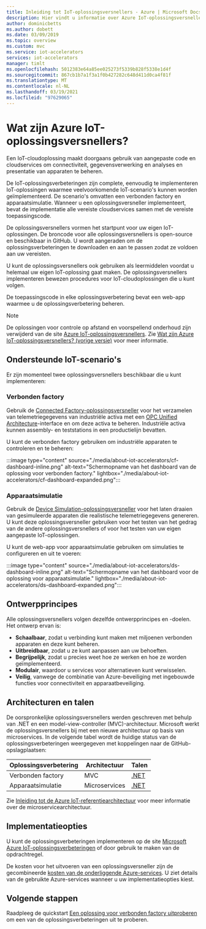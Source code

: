 ```yaml
---
title: Inleiding tot IoT-oplossingsversnellers - Azure | Microsoft Docs
description: Hier vindt u informatie over Azure IoT-oplossingsversnellers. IoT-oplossingsversnellers zijn volledige, end-to-end, kant-en-klare IoT-oplossingen.
author: dominicbetts
ms.author: dobett
ms.date: 03/09/2019
ms.topic: overview
ms.custom: mvc
ms.service: iot-accelerators
services: iot-accelerators
manager: timlt
ms.openlocfilehash: 5012383e64a85ee025273f5339b828f5338e1d4f
ms.sourcegitcommit: 867cb1b7a1f3a1f0b427282c648d411d0ca4f81f
ms.translationtype: MT
ms.contentlocale: nl-NL
ms.lasthandoff: 03/19/2021
ms.locfileid: "97629065"
---
```

# <a name="what-are-azure-iot-solution-accelerators"></a>Wat zijn Azure IoT-oplossingsversnellers?

Een IoT-cloudoplossing maakt doorgaans gebruik van aangepaste code en cloudservices om connectiviteit, gegevensverwerking en analyses en presentatie van apparaten te beheren.

De IoT-oplossingsverbeteringen zijn complete, eenvoudig te implementeren IoT-oplossingen waarmee veelvoorkomende IoT-scenario's kunnen worden geïmplementeerd. De scenario's omvatten een verbonden factory en apparaatsimulatie. Wanneer u een oplossingsversneller implementeert, bevat de implementatie alle vereiste cloudservices samen met de vereiste toepassingscode.

De oplossingsversnellers vormen het startpunt voor uw eigen IoT-oplossingen. De broncode voor alle oplossingsversnellers is open-source en beschikbaar in GitHub. U wordt aangeraden om de oplossingsverbeteringen te downloaden en aan te passen zodat ze voldoen aan uw vereisten.

U kunt de oplossingsversnellers ook gebruiken als leermiddelen voordat u helemaal uw eigen IoT-oplossing gaat maken. De oplossingsversnellers implementeren bewezen procedures voor IoT-cloudoplossingen die u kunt volgen.

De toepassingscode in elke oplossingsverbetering bevat een web-app waarmee u de oplossingsverbetering beheren.

> [!NOTE]
> De oplossingen voor controle op afstand en voorspellend onderhoud zijn verwijderd van de site [Azure IoT-oplossingsversnellers](https://www.azureiotsolutions.com/Accelerators). Zie [Wat zijn Azure IoT-oplossingsversnellers? (vorige versie)](/previous-versions/azure/iot-accelerators/about-iot-accelerators) voor meer informatie.

## <a name="supported-iot-scenarios"></a>Ondersteunde IoT-scenario's

Er zijn momenteel twee oplossingsversnellers beschikbaar die u kunt implementeren:

### <a name="connected-factory"></a>Verbonden factory

Gebruik de [Connected Factory-oplossingsversneller](iot-accelerators-connected-factory-features.md) voor het verzamelen van telemetriegegevens van industriële activa met een [OPC Unified Architecture](https://opcfoundation.org/about/opc-technologies/opc-ua/)-interface en om deze activa te beheren. Industriële activa kunnen assembly- en teststations in een productielijn bevatten.

U kunt de verbonden factory gebruiken om industriële apparaten te controleren en te beheren:

:::image type="content" source="./media/about-iot-accelerators/cf-dashboard-inline.png" alt-text="Schermopname van het dashboard van de oplossing voor verbonden factory." lightbox="./media/about-iot-accelerators/cf-dashboard-expanded.png":::

### <a name="device-simulation"></a>Apparaatsimulatie

Gebruik de [Device Simulation-oplossingsversneller](iot-accelerators-device-simulation-overview.md) voor het laten draaien van gesimuleerde apparaten die realistische telemetriegegevens genereren. U kunt deze oplossingsversneller gebruiken voor het testen van het gedrag van de andere oplossingsversnellers of voor het testen van uw eigen aangepaste IoT-oplossingen.

U kunt de web-app voor apparaatsimulatie gebruiken om simulaties te configureren en uit te voeren:

:::image type="content" source="./media/about-iot-accelerators/ds-dashboard-inline.png" alt-text="Schermopname van het dashboard voor de oplossing voor apparaatsimulatie." lightbox="./media/about-iot-accelerators/ds-dashboard-expanded.png":::

## <a name="design-principles"></a>Ontwerpprincipes

Alle oplossingsversnellers volgen dezelfde ontwerpprincipes en -doelen. Het ontwerp ervan is:

* **Schaalbaar**, zodat u verbinding kunt maken met miljoenen verbonden apparaten en deze kunt beheren.
* **Uitbreidbaar**, zodat u ze kunt aanpassen aan uw behoeften.
* **Begrijpelijk**, zodat u precies weet hoe ze werken en hoe ze worden geïmplementeerd.
* **Modulair**, waardoor u services voor alternatieven kunt verwisselen.
* **Veilig**, vanwege de combinatie van Azure-beveiliging met ingebouwde functies voor connectiviteit en apparaatbeveiliging.

## <a name="architectures-and-languages"></a>Architecturen en talen

De oorspronkelijke oplossingsversnellers werden geschreven met behulp van .NET en een model-view-controller (MVC)-architectuur. Microsoft werkt de oplossingsversnellers bij met een nieuwe architectuur op basis van microservices. In de volgende tabel wordt de huidige status van de oplossingsverbeteringen weergegeven met koppelingen naar de GitHub-opslagplaatsen:

| Oplossingsverbetering   | Architectuur  | Talen     |
| ---------------------- | ------------- | ------------- |
| Verbonden factory      | MVC           | [.NET](https://github.com/Azure/azure-iot-connected-factory)          |
| Apparaatsimulatie      | Microservices | [.NET](https://github.com/Azure/device-simulation-dotnet)          |

Zie [Inleiding tot de Azure IoT-referentiearchitectuur](/azure/architecture/reference-architectures/iot/) voor meer informatie over de microservicearchitectuur.

## <a name="deployment-options"></a>Implementatieopties

U kunt de oplossingsverbeteringen implementeren op de site [Microsoft Azure IoT-oplossingsverbeteringen](https://www.azureiotsolutions.com/Accelerators#) of door gebruik te maken van de opdrachtregel.

De kosten voor het uitvoeren van een oplossingsversneller zijn de gecombineerde [kosten van de onderliggende Azure-services](https://azure.microsoft.com/pricing). U ziet details van de gebruikte Azure-services wanneer u uw implementatieopties kiest.

## <a name="next-steps"></a>Volgende stappen

Raadpleeg de quickstart [Een oplossing voor verbonden factory uitproberen](quickstart-connected-factory-deploy.md) om een van de oplossingsverbeteringen uit te proberen.
